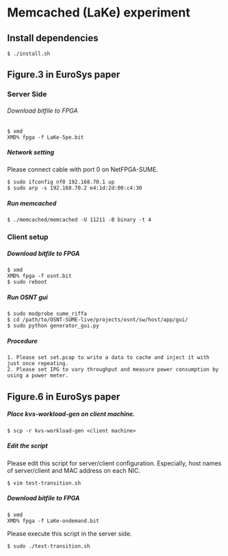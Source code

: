 # Memcached (LaKe) experiment

## Install dependencies 
```
$ ./install.sh
```

## Figure.3 in EuroSys paper

### Server Side
###### Download bitfile to FPGA
```
$ xmd
XMD% fpga -f LaKe-5pe.bit
```
##### Network setting
Please connect cable with port 0 on NetFPGA-SUME.
```
$ sudo ifconfig nf0 192.168.70.1 up
$ sudo arp -s 192.168.70.2 e4:1d:2d:00:c4:30
```
##### Run memcached
```
$ ./memcached/memcached -U 11211 -B binary -t 4 
```

### Client setup
##### Download bitfile to FPGA
```
$ xmd
XMD% fpga -f osnt.bit
$ sudo reboot
```
##### Run OSNT gui
```
$ sudo modprobe sume_riffa
$ cd /path/to/OSNT-SUME-live/projects/osnt/sw/host/app/gui/
$ sudo python generator_gui.py
```

##### Procedure
```
1. Please set set.pcap to write a data to cache and inject it with just once repeating.
2. Please set IPG to vary throughput and measure power consumption by using a power meter.
```


## Figure.6 in EuroSys paper

##### Place kvs-workload-gen on client machine.
```
$ scp -r kvs-workload-gen <client machine>
```

##### Edit the script
Please edit this script for server/client configuration.
Especially, host names of server/client and MAC address 
on each NIC.
```
$ vim test-transition.sh
```

##### Download bitfile to FPGA
```
$ xmd
XMD% fpga -f LaKe-ondemand.bit
```

Please execute this script in the server side.
```
$ sudo ./test-transition.sh
```

